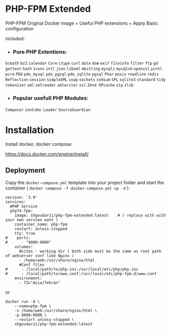 # PHP-FPM Extended 
PHP-FPM Original Docker image + Useful PHP extensions + Apply Basic configuration

included:

+ ### Pure PHP Extentions:
`bcmath`
`bz2`
`calendar`
`Core`
`ctype`
`curl`
`date`
`dom`
`exif`
`fileinfo`
`filter`
`ftp`
`gd`
`gettext`
`hash`
`iconv`
`intl`
`json`
`libxml`
`mbstring`
`mysqli`
`mysqlnd`
`openssl`
`pcntl`
`pcre`
`PDO`
`pdo_mysql`
`pdo_pgsql`
`pdo_sqlite`
`pgsql`
`Phar`
`posix`
`readline`
`redis`
`Reflection`
`session`
`SimpleXML`
`soap`
`sockets`
`sodium`
`SPL`
`sqlite3`
`standard`
`tidy`
`tokenizer`
`xml`
`xmlreader`
`xmlwriter`
`xsl`
`Zend OPcache`
`zip`
`zlib`

+ ### Popular usefull PHP Modules:

`Composer`
`ionCube Loader`
`SourceGuardian`


# Installation


Install docker, docker compose

https://docs.docker.com/engine/install/


## Deployment

Copy the `docker-compose.yml` template into your project folder and start the container ( `docker compose -f docker-compose.yml up -d` ):

```
version: '3.9'
services:
  #PHP Service
  php74-fpm:
    image: shgoudarzi/php-fpm-extended:latest    # ( replace with with your own version want )
    container_name: php-fpm
    restart: unless-stopped
    tty: true
#    ports:
#      - "9000:9000"
    volumes:
      #sites - working dir ( both side must be the same as root path of webserver conf like Nginx )
      - /home/web:/usr/share/nginx/html
      #Conf files
#      - /local/path/to/php.ini:/usr/local/etc/php/php.ini
#      - /local/path/to/www.conf:/usr/local/etc/php-fpm.d/www.conf
    environment:
      - TZ="Asia/Tehran"
```


or

```
docker run -d \
    --name=php-fpm \
    -v /home/web:/usr/share/nginx/html \
    -p 9000:9000 \
    --restart unless-stopped \
    shgoudarzi/php-fpm-extended:latest
```

